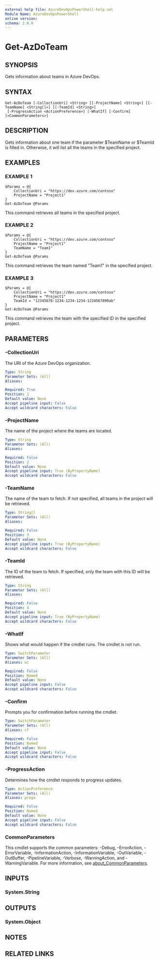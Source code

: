 ```yaml
---
external help file: AzureDevOpsPowerShell-help.xml
Module Name: AzureDevOpsPowerShell
online version:
schema: 2.0.0
---
```


# Get-AzDoTeam

## SYNOPSIS
Gets information about teams in Azure DevOps.

## SYNTAX

```
Get-AzDoTeam [-CollectionUri] <String> [[-ProjectName] <String>] [[-TeamName] <String[]>] [[-TeamId] <String>]
 [-ProgressAction <ActionPreference>] [-WhatIf] [-Confirm] [<CommonParameters>]
```

## DESCRIPTION
Gets information about one team if the parameter $TeamName or $TeamId is filled in.
Otherwise, it will list all the teams in the specified project.

## EXAMPLES

### EXAMPLE 1
```
$Params = @{
    CollectionUri = "https://dev.azure.com/contoso"
    ProjectName = "Project1"
}
Get-AzDoTeam @Params
```

This command retrieves all teams in the specified project.

### EXAMPLE 2
```
$Params = @{
    CollectionUri = "https://dev.azure.com/contoso"
    ProjectName = "Project1"
    TeamName = "Team1"
}
Get-AzDoTeam @Params
```

This command retrieves the team named "Team1" in the specified project.

### EXAMPLE 3
```
$Params = @{
    CollectionUri = "https://dev.azure.com/contoso"
    ProjectName = "Project1"
    TeamId = "12345678-1234-1234-1234-1234567890ab"
}
Get-AzDoTeam @Params
```

This command retrieves the team with the specified ID in the specified project.

## PARAMETERS

### -CollectionUri
The URI of the Azure DevOps organization.

```yaml
Type: String
Parameter Sets: (All)
Aliases:

Required: True
Position: 1
Default value: None
Accept pipeline input: False
Accept wildcard characters: False
```

### -ProjectName
The name of the project where the teams are located.

```yaml
Type: String
Parameter Sets: (All)
Aliases:

Required: False
Position: 2
Default value: None
Accept pipeline input: True (ByPropertyName)
Accept wildcard characters: False
```

### -TeamName
The name of the team to fetch. If not specified, all teams in the project will be retrieved.

```yaml
Type: String[]
Parameter Sets: (All)
Aliases:

Required: False
Position: 3
Default value: None
Accept pipeline input: True (ByPropertyName)
Accept wildcard characters: False
```

### -TeamId
The ID of the team to fetch. If specified, only the team with this ID will be retrieved.

```yaml
Type: String
Parameter Sets: (All)
Aliases:

Required: False
Position: 4
Default value: None
Accept pipeline input: True (ByPropertyName)
Accept wildcard characters: False
```

### -WhatIf
Shows what would happen if the cmdlet runs. The cmdlet is not run.

```yaml
Type: SwitchParameter
Parameter Sets: (All)
Aliases: wi

Required: False
Position: Named
Default value: None
Accept pipeline input: False
Accept wildcard characters: False
```

### -Confirm
Prompts you for confirmation before running the cmdlet.

```yaml
Type: SwitchParameter
Parameter Sets: (All)
Aliases: cf

Required: False
Position: Named
Default value: None
Accept pipeline input: False
Accept wildcard characters: False
```

### -ProgressAction
Determines how the cmdlet responds to progress updates.

```yaml
Type: ActionPreference
Parameter Sets: (All)
Aliases: proga

Required: False
Position: Named
Default value: None
Accept pipeline input: False
Accept wildcard characters: False
```

### CommonParameters
This cmdlet supports the common parameters: -Debug, -ErrorAction, -ErrorVariable, -InformationAction, -InformationVariable, -OutVariable, -OutBuffer, -PipelineVariable, -Verbose, -WarningAction, and -WarningVariable. For more information, see [about_CommonParameters](http://go.microsoft.com/fwlink/?LinkID=113216).

## INPUTS

### System.String

## OUTPUTS

### System.Object
## NOTES

## RELATED LINKS
